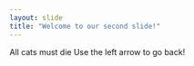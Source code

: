 ```yaml
---
layout: slide
title: "Welcome to our second slide!"
---
```

All cats must die
Use the left arrow to go back!
